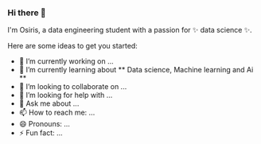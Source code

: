### Hi there 👋

I'm Osiris, a data engineering student with a passion for ✨ data science ✨.

Here are some ideas to get you started:

- 🔭 I’m currently working on ...
- 🌱 I’m currently learning about ** Data science, Machine learning and Ai **
- 👯 I’m looking to collaborate on ...
- 🤔 I’m looking for help with ...
- 💬 Ask me about ...
- 📫 How to reach me: ...
- 😄 Pronouns: ...
- ⚡ Fun fact: ...

